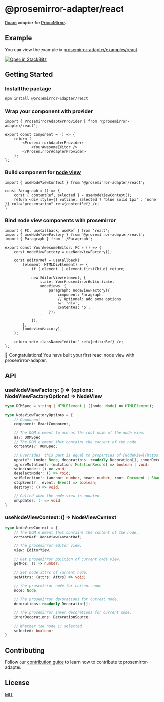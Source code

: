# @prosemirror-adapter/react

[React](https://reactjs.org/) adapter for [ProseMirror](https://prosemirror.net/).

## Example

You can view the example in [prosemirror-adapter/examples/react](../../examples/react/).

[![Open in StackBlitz](https://developer.stackblitz.com/img/open_in_stackblitz.svg)](https://stackblitz.com/github/Saul-Mirone/prosemirror-adapter/tree/main/examples/react)

## Getting Started

### Install the package

```bash
npm install @prosemirror-adapter/react
```

### Wrap your component with provider

```tsx
import { ProsemirrorAdapterProvider } from '@prosemirror-adapter/react';

export const Component = () => {
    return (
        <ProsemirrorAdapterProvider>
            <YourAwesomeEditor />
        </ProsemirrorAdapterProvider>
    );
};
```

### Build component for [node view](https://prosemirror.net/docs/ref/#view.NodeView)

```tsx
import { useNodeViewContext } from '@prosemirror-adapter/react';

const Paragraph = () => {
    const { contentRef, selected } = useNodeViewContext();
    return <div style={{ outline: selected ? 'blue solid 1px' : 'none' }} role="presentation" ref={contentRef} />;
}
```

### Bind node view components with prosemirror

```tsx
import { FC, useCallback, useRef } from 'react';
import { useNodeViewFactory } from '@prosemirror-adapter/react';
import { Paragraph } from './Paragraph';

export const YourAwesomeEditor: FC = () => {
    const nodeViewFactory = useNodeViewFactory();

    const editorRef = useCallback(
        (element: HTMLDivElement) => {
            if (!element || element.firstChild) return;

            new EditorView(element, {
                state: YourProsemirrorEditorState,
                nodeViews: {
                    paragraph: nodeViewFactory({
                        component: Paragraph,
                        // Optional: add some options
                        as: 'div',
                        contentAs: 'p',
                    }),
                }
            });
        },
        [nodeViewFactory],
    );

    return <div className="editor" ref={editorRef} />;
};
```

🚀 Congratulations! You have built your first react node view with prosemirror-adapter.

## API

### useNodeViewFactory: () => (options: NodeViewFactoryOptions) => NodeView

```ts
type DOMSpec = string | HTMLElement | ((node: Node) => HTMLElement);

type NodeViewFactoryOptions = {
    // Component
    component: ReactComponent,

    // The DOM element to use as the root node of the node view.
    as?: DOMSpec;
    // The DOM element that contains the content of the node.
    contentAs?: DOMSpec;

    // Overrides: this part is equal to properties of [NodeView](https://prosemirror.net/docs/ref/#view.NodeView)
    update?: (node: Node, decorations: readonly Decoration[], innerDecorations: DecorationSource) => boolean | void;
    ignoreMutation?: (mutation: MutationRecord) => boolean | void;
    selectNode?: () => void;
    deselectNode?: () => void;
    setSelection?: (anchor: number, head: number, root: Document | ShadowRoot) => void;
    stopEvent?: (event: Event) => boolean;
    destroy?: () => void;

    // Called when the node view is updated.
    onUpdate?: () => void;
}
```

### useNodeViewContext: () => NodeViewContext

```ts
type NodeViewContext = {
    // The DOM element that contains the content of the node.
    contentRef: NodeViewContentRef;

    // The prosemirror editor view.
    view: EditorView;

    // Get prosemirror position of current node view.
    getPos: () => number;

    // Set node.attrs of current node.
    setAttrs: (attrs: Attrs) => void;

    // The prosemirror node for current node.
    node: Node;

    // The prosemirror decorations for current node. 
    decorations: readonly Decoration[];

    // The prosemirror inner decorations for current node. 
    innerDecorations: DecorationSource;

    // Whether the node is selected.
    selected: boolean;
}
```

## Contributing

Follow our [contribution guide](../../CONTRIBUTING.md) to learn how to contribute to prosemirror-adapter.

## License

[MIT](../../LICENSE)
